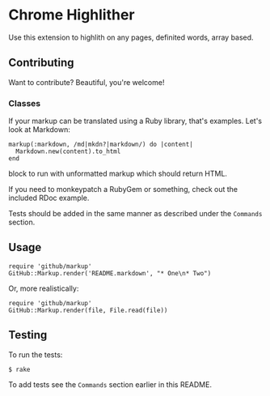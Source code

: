 Chrome Highlither
============= 

Use this extension to highlith on any pages, definited words, array based.


Contributing
------------

Want to contribute? Beautiful, you're welcome!



### Classes

If your markup can be translated using a Ruby library, that's examples. Let's look at Markdown:

    markup(:markdown, /md|mkdn?|markdown/) do |content|
      Markdown.new(content).to_html
    end

block to run with unformatted markup which should return HTML.

If you need to monkeypatch a RubyGem or something, check out the
included RDoc example.

Tests should be added in the same manner as described under the
`Commands` section.


Usage
-----

    require 'github/markup'
    GitHub::Markup.render('README.markdown', "* One\n* Two")

Or, more realistically:

    require 'github/markup'
    GitHub::Markup.render(file, File.read(file))


Testing
-------

To run the tests:

    $ rake

To add tests see the `Commands` section earlier in this
README.

